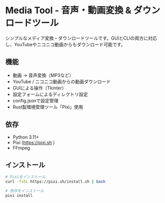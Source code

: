 # Media Tool - 音声・動画変換 & ダウンロードツール

シンプルなメディア変換・ダウンロードツールです。GUIとCLIの両方に対応し、YouTubeやニコニコ動画からもダウンロード可能です。

## 機能

- 動画 → 音声変換（MP3など）
- YouTube / ニコニコ動画からの動画ダウンロード
- GUIによる操作（Tkinter）
- 設定フォームによるディレクトリ設定
- config.jsonで設定管理
- Rust製環境管理ツール「Pixi」使用

## 依存

- Python 3.11+
- Pixi (https://pixi.sh )
- FFmpeg

## インストール

```bash
# Pixiをインストール
curl -fsSL https://pixi.sh/install.sh | bash

# 依存をインストール
pixi install